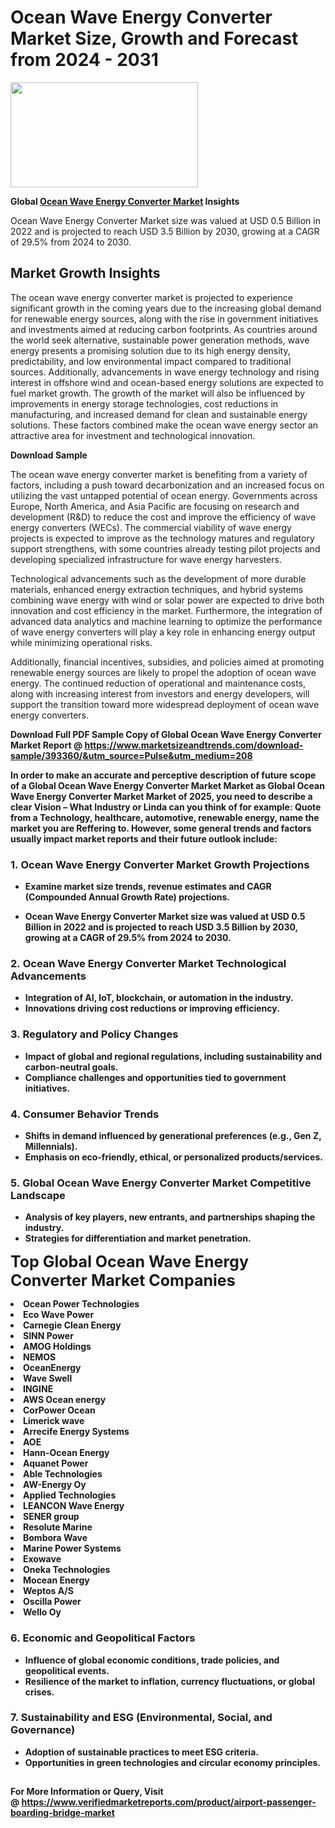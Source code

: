 <H1>Ocean Wave Energy Converter Market Size, Growth and Forecast from 2024 - 2031</H1><img class="aligncenter size-medium wp-image-584254" src="https://thirdeyenews.in/wp-content/uploads/2024/09/Global-Market-Research-300x168.jpeg" alt="" width="300" height="168" /><p><strong>Global&nbsp;<a href="https://www.marketsizeandtrends.com/download-sample/393360/&amp;utm_source=Pulse&amp;utm_medium=208">Ocean Wave Energy Converter Market</a> Insights</strong></p><p>Ocean Wave Energy Converter Market size was valued at USD 0.5 Billion in 2022 and is projected to reach USD 3.5 Billion by 2030, growing at a CAGR of 29.5% from 2024 to 2030.</p><p><h2>Market Growth Insights</h2> <p>The ocean wave energy converter market is projected to experience significant growth in the coming years due to the increasing global demand for renewable energy sources, along with the rise in government initiatives and investments aimed at reducing carbon footprints. As countries around the world seek alternative, sustainable power generation methods, wave energy presents a promising solution due to its high energy density, predictability, and low environmental impact compared to traditional sources. Additionally, advancements in wave energy technology and rising interest in offshore wind and ocean-based energy solutions are expected to fuel market growth. The growth of the market will also be influenced by improvements in energy storage technologies, cost reductions in manufacturing, and increased demand for clean and sustainable energy solutions. These factors combined make the ocean wave energy sector an attractive area for investment and technological innovation.</p> <p><strong>Download Sample</strong></p> <p>The ocean wave energy converter market is benefiting from a variety of factors, including a push toward decarbonization and an increased focus on utilizing the vast untapped potential of ocean energy. Governments across Europe, North America, and Asia Pacific are focusing on research and development (R&D) to reduce the cost and improve the efficiency of wave energy converters (WECs). The commercial viability of wave energy projects is expected to improve as the technology matures and regulatory support strengthens, with some countries already testing pilot projects and developing specialized infrastructure for wave energy harvesters.</p> <p>Technological advancements such as the development of more durable materials, enhanced energy extraction techniques, and hybrid systems combining wave energy with wind or solar power are expected to drive both innovation and cost efficiency in the market. Furthermore, the integration of advanced data analytics and machine learning to optimize the performance of wave energy converters will play a key role in enhancing energy output while minimizing operational risks.</p> <p>Additionally, financial incentives, subsidies, and policies aimed at promoting renewable energy sources are likely to propel the adoption of ocean wave energy. The continued reduction of operational and maintenance costs, along with increasing interest from investors and energy developers, will support the transition toward more widespread deployment of ocean wave energy converters.</p> <p><strong></p><p><span class=""><strong>Download Full PDF Sample Copy of Global Ocean Wave Energy Converter Market Report</strong> @ <a href="https://www.marketsizeandtrends.com/download-sample/393360/&amp;utm_source=Pulse&amp;utm_medium=208" target="_blank">https://www.marketsizeandtrends.com/download-sample/393360/&amp;utm_source=Pulse&amp;utm_medium=208</a></span></p><p>In order to make an accurate and perceptive description of future scope of a Global&nbsp;Ocean Wave Energy Converter Market Market as Global&nbsp;Ocean Wave Energy Converter Market Market of 2025, you need to describe a clear Vision &ndash; What Industry or Linda can you think of for example: Quote from a Technology, healthcare, automotive, renewable energy, name the market you are Reffering to. However, some general trends and factors usually impact market reports and their future outlook include:</p><h3>1.&nbsp;<strong>Ocean Wave Energy Converter Market Growth Projections</strong></h3><ul><li>Examine market size trends, revenue estimates and CAGR (Compounded Annual Growth Rate) projections.</li><li><p>Ocean Wave Energy Converter Market size was valued at USD 0.5 Billion in 2022 and is projected to reach USD 3.5 Billion by 2030, growing at a CAGR of 29.5% from 2024 to 2030.</p></li></ul><h3>2.&nbsp;<strong>Ocean Wave Energy Converter Market Technological Advancements</strong></h3><ul><li>Integration of AI, IoT, blockchain, or automation in the industry.</li><li>Innovations driving cost reductions or improving efficiency.</li></ul><h3>3.&nbsp;<strong>Regulatory and Policy Changes</strong></h3><ul><li>Impact of global and regional regulations, including sustainability and carbon-neutral goals.</li><li>Compliance challenges and opportunities tied to government initiatives.</li></ul><h3>4.&nbsp;<strong>Consumer Behavior Trends</strong></h3><ul><li>Shifts in demand influenced by generational preferences (e.g., Gen Z, Millennials).</li><li>Emphasis on eco-friendly, ethical, or personalized products/services.</li></ul><h3>5.&nbsp;<strong>Global Ocean Wave Energy Converter Market Competitive Landscape</strong></h3><ul><li>Analysis of key players, new entrants, and partnerships shaping the industry.</li><li>Strategies for differentiation and market penetration.</li></ul><p data-pm-slice="1 1 []"><span style="color: inherit; font-family: inherit; font-size: 25px;">Top Global Ocean Wave Energy Converter Market Companies</span></p><div class="" data-test-id=""><p><li>Ocean Power Technologies</li><li> Eco Wave Power</li><li> Carnegie Clean Energy</li><li> SINN Power</li><li> AMOG Holdings</li><li> NEMOS</li><li> OceanEnergy</li><li> Wave Swell</li><li> INGINE</li><li> AWS Ocean energy</li><li> CorPower Ocean</li><li> Limerick wave</li><li> Arrecife Energy Systems</li><li> AOE</li><li> Hann-Ocean Energy</li><li> Aquanet Power</li><li> Able Technologies</li><li> AW-Energy Oy</li><li> Applied Technologies</li><li> LEANCON Wave Energy</li><li> SENER group</li><li> Resolute Marine</li><li> Bombora Wave</li><li> Marine Power Systems</li><li> Exowave</li><li> Oneka Technologies</li><li> Mocean Energy</li><li> Weptos A/S</li><li> Oscilla Power</li><li> Wello Oy</li></p></div><h3>6.&nbsp;<strong>Economic and Geopolitical Factors</strong></h3><ul><li>Influence of global economic conditions, trade policies, and geopolitical events.</li><li>Resilience of the market to inflation, currency fluctuations, or global crises.</li></ul><h3>7.&nbsp;<strong>Sustainability and ESG (Environmental, Social, and Governance)</strong></h3><ul><li>Adoption of sustainable practices to meet ESG criteria.</li><li>Opportunities in green technologies and circular economy principles.</li></ul><h2><strong style="font-size: 14px;">For More Information or Query, Visit @&nbsp;</strong><a style="background-color: #ffffff; font-size: 14px;" href="https://www.marketsizeandtrends.com/report/ocean-wave-energy-converter-market/" target="_blank">https://www.verifiedmarketreports.com/product/airport-passenger-boarding-bridge-market</a></h2>
